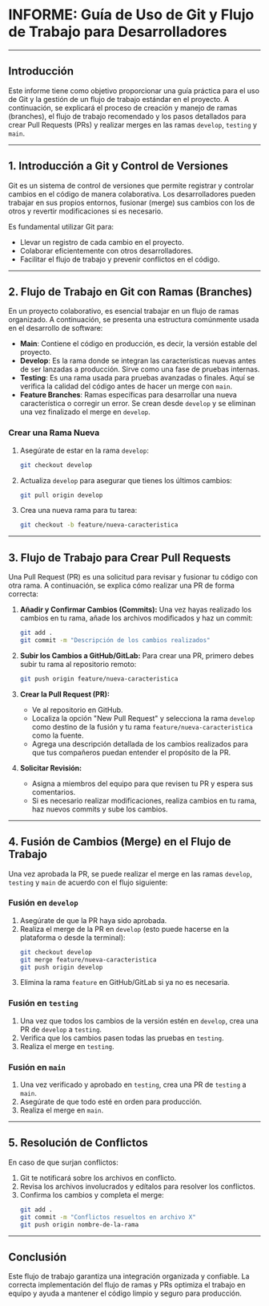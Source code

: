
# INFORME: Guía de Uso de Git y Flujo de Trabajo para Desarrolladores

---

## Introducción

Este informe tiene como objetivo proporcionar una guía práctica para el uso de Git y la gestión de un flujo de trabajo estándar en el proyecto. A continuación, se explicará el proceso de creación y manejo de ramas (branches), el flujo de trabajo recomendado y los pasos detallados para crear Pull Requests (PRs) y realizar merges en las ramas `develop`, `testing` y `main`.

---

## 1. Introducción a Git y Control de Versiones

Git es un sistema de control de versiones que permite registrar y controlar cambios en el código de manera colaborativa. Los desarrolladores pueden trabajar en sus propios entornos, fusionar (merge) sus cambios con los de otros y revertir modificaciones si es necesario. 

Es fundamental utilizar Git para:
- Llevar un registro de cada cambio en el proyecto.
- Colaborar eficientemente con otros desarrolladores.
- Facilitar el flujo de trabajo y prevenir conflictos en el código.

---

## 2. Flujo de Trabajo en Git con Ramas (Branches)

En un proyecto colaborativo, es esencial trabajar en un flujo de ramas organizado. A continuación, se presenta una estructura comúnmente usada en el desarrollo de software:

- **Main**: Contiene el código en producción, es decir, la versión estable del proyecto.
- **Develop**: Es la rama donde se integran las características nuevas antes de ser lanzadas a producción. Sirve como una fase de pruebas internas.
- **Testing**: Es una rama usada para pruebas avanzadas o finales. Aquí se verifica la calidad del código antes de hacer un merge con `main`.
- **Feature Branches**: Ramas específicas para desarrollar una nueva característica o corregir un error. Se crean desde `develop` y se eliminan una vez finalizado el merge en `develop`.

### Crear una Rama Nueva

1. Asegúrate de estar en la rama `develop`:
   ```bash
   git checkout develop
   ```
2. Actualiza `develop` para asegurar que tienes los últimos cambios:
   ```bash
   git pull origin develop
   ```
3. Crea una nueva rama para tu tarea:
   ```bash
   git checkout -b feature/nueva-caracteristica
   ```

---

## 3. Flujo de Trabajo para Crear Pull Requests

Una Pull Request (PR) es una solicitud para revisar y fusionar tu código con otra rama. A continuación, se explica cómo realizar una PR de forma correcta:

1. **Añadir y Confirmar Cambios (Commits):**
   Una vez hayas realizado los cambios en tu rama, añade los archivos modificados y haz un commit:
   ```bash
   git add .
   git commit -m "Descripción de los cambios realizados"
   ```

2. **Subir los Cambios a GitHub/GitLab:**
   Para crear una PR, primero debes subir tu rama al repositorio remoto:
   ```bash
   git push origin feature/nueva-caracteristica
   ```

3. **Crear la Pull Request (PR):**
   - Ve al repositorio en GitHub.
   - Localiza la opción "New Pull Request" y selecciona la rama `develop` como destino de la fusión y tu rama `feature/nueva-caracteristica` como la fuente.
   - Agrega una descripción detallada de los cambios realizados para que tus compañeros puedan entender el propósito de la PR.

4. **Solicitar Revisión:**
   - Asigna a miembros del equipo para que revisen tu PR y espera sus comentarios.
   - Si es necesario realizar modificaciones, realiza cambios en tu rama, haz nuevos commits y sube los cambios.

---

## 4. Fusión de Cambios (Merge) en el Flujo de Trabajo

Una vez aprobada la PR, se puede realizar el merge en las ramas `develop`, `testing` y `main` de acuerdo con el flujo siguiente:

### Fusión en `develop`
1. Asegúrate de que la PR haya sido aprobada.
2. Realiza el merge de la PR en `develop` (esto puede hacerse en la plataforma o desde la terminal):
   ```bash
   git checkout develop
   git merge feature/nueva-caracteristica
   git push origin develop
   ```
3. Elimina la rama `feature` en GitHub/GitLab si ya no es necesaria.

### Fusión en `testing`
1. Una vez que todos los cambios de la versión estén en `develop`, crea una PR de `develop` a `testing`.
2. Verifica que los cambios pasen todas las pruebas en `testing`.
3. Realiza el merge en `testing`.

### Fusión en `main`
1. Una vez verificado y aprobado en `testing`, crea una PR de `testing` a `main`.
2. Asegúrate de que todo esté en orden para producción.
3. Realiza el merge en `main`.

---

## 5. Resolución de Conflictos

En caso de que surjan conflictos:
1. Git te notificará sobre los archivos en conflicto.
2. Revisa los archivos involucrados y edítalos para resolver los conflictos.
3. Confirma los cambios y completa el merge:
   ```bash
   git add .
   git commit -m "Conflictos resueltos en archivo X"
   git push origin nombre-de-la-rama
   ```

---

## Conclusión

Este flujo de trabajo garantiza una integración organizada y confiable. La correcta implementación del flujo de ramas y PRs optimiza el trabajo en equipo y ayuda a mantener el código limpio y seguro para producción.
